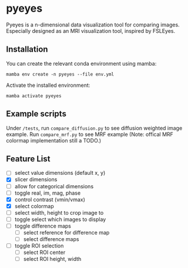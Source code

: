 # pyeyes

Pyeyes is a n-dimensional data visualization tool for comparing images. Especially designed as an MRI visualization tool, inspired by FSLEyes.

## Installation
You can create the relevant conda environment using mamba:
```
mamba env create -n pyeyes --file env.yml
```

Activate the installed environment:
```
mamba activate pyeyes
```

## Example scripts

Under `/tests`, run `compare_diffusion.py` to see diffusion weighted image example. Run `compare_mrf.py` to see MRF example (Note: offical MRF colormap implementation still a TODO.)

## Feature List
- [ ] select value dimensions (default x, y)
- [x] slicer dimensions
- [ ] allow for categorical dimensions
- [ ] toggle real, im, mag, phase
- [x] control contrast (vmin/vmax)
- [x] select colormap
- [ ] select width, height to crop image to
- [ ] toggle select which images to display
- [ ] toggle difference maps
    - [ ] select reference for difference map
    - [ ] select difference maps
- [ ] toggle ROI selection
    - [ ] select ROI center
    - [ ] select ROI height, width